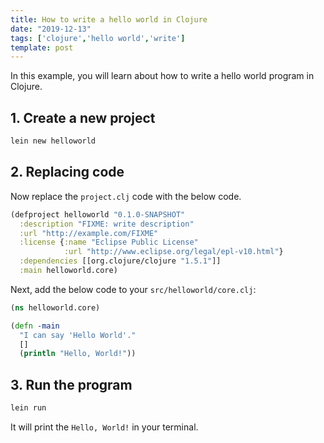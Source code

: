 ```yaml
---
title: How to write a hello world in Clojure
date: "2019-12-13"
tags: ['clojure','hello world','write']
template: post
---
```


In this example, you will learn about how to write a hello world program in Clojure.

## 1. Create a new project

```bash
lein new helloworld
```

## 2. Replacing code

Now replace the `project.clj` code with the below code.

```clojure:title=project.clj
(defproject helloworld "0.1.0-SNAPSHOT"
  :description "FIXME: write description"
  :url "http://example.com/FIXME"
  :license {:name "Eclipse Public License"
            :url "http://www.eclipse.org/legal/epl-v10.html"}
  :dependencies [[org.clojure/clojure "1.5.1"]]
  :main helloworld.core)
```

Next, add the below code to your `src/helloworld/core.clj`:

```clojure
(ns helloworld.core)

(defn -main
  "I can say 'Hello World'."
  []
  (println "Hello, World!"))
```

## 3. Run the program

```bash
lein run
```

It will print the `Hello, World!` in your terminal.

